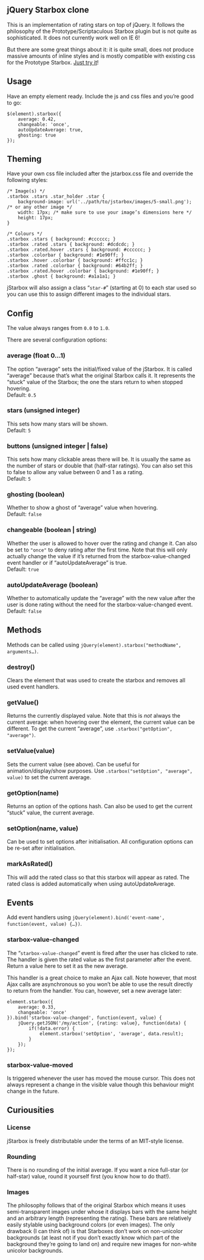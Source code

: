 jQuery Starbox clone
--------------
This is an implementation of rating stars on top of jQuery. It follows the philosophy of the Prototype/Scriptaculous Starbox plugin but is not quite as sophisticated. It does not currently work well on IE 6!

But there are some great things about it: it is quite small, does not produce massive amounts of inline styles and is mostly compatible with existing css for the Prototype Starbox. [Just try it](http://sabberworm.github.com/jStarbox/)!

## Usage
Have an empty element ready. Include the js and css files and you’re good to go:

	$(element).starbox({
		average: 0.42,
		changeable: 'once',
		autoUpdateAverage: true,
		ghosting: true
	});


## Theming

Have your own css file included after the jstarbox.css file and override the following styles:

	/* Image(s) */
	.starbox .stars .star_holder .star {
		background-image: url('../path/to/jstarbox/images/5-small.png'); /* or any other image */
		width: 17px; /* make sure to use your image’s dimensions here */
		height: 17px;
	}
	
	/* Colours */
	.starbox .stars { background: #cccccc; }
	.starbox .rated .stars { background: #dcdcdc; }
	.starbox .rated.hover .stars { background: #cccccc; }
	.starbox .colorbar { background: #1e90ff; }
	.starbox .hover .colorbar { background: #ffcc1c; }
	.starbox .rated .colorbar { background: #64b2ff; }
	.starbox .rated.hover .colorbar { background: #1e90ff; }
	.starbox .ghost { background: #a1a1a1; }

jStarbox will also assign a class “`star-#`” (starting at 0) to each star used so you can use this to assign different images to the individual stars.

## Config

The value always ranges from `0.0` to `1.0`.

There are several configuration options:

### average (float 0…1)
The option “average” sets the initial/fixed value of the jStarbox. It is called “average” because that’s what the original Starbox calls it. It represents the “stuck” value of the Starbox; the one the stars return to when stopped hovering.  
Default: `0.5`

### stars (unsigned integer)
This sets how many stars will be shown.  
Default: `5`

### buttons (unsigned integer | false)
This sets how many clickable areas there will be. It is usually the same as the number of stars or double that (half-star ratings). You can also set this to false to allow any value between 0 and 1 as a rating.  
Default: `5`

### ghosting (boolean)
Whether to show a ghost of “average” value when hovering.  
Default: `false`

### changeable (boolean | string)
Whether the user is allowed to hover over the rating and change it. Can also be set to `"once"` to deny rating after the first time. Note that this will only actually change the value if it’s returned from the starbox-value-changed event handler or if “autoUpdateAverage” is true.  
Default: `true`

### autoUpdateAverage (boolean)
Whether to automatically update the “average” with the new value after the user is done rating without the need for the starbox-value-changed event.  
Default: `false`

## Methods
Methods can be called using `jQuery(element).starbox("methodName", arguments…)`.

### destroy()
Clears the element that was used to create the starbox and removes all used event handlers.

### getValue()
Returns the currently displayed value. Note that this is *not* always the current average: when hovering over the element, the current value can be different. To get the current “average”, use `.starbox("getOption", "average")`.

### setValue(value)
Sets the current value (see above). Can be useful for animation/display/show purposes. Use `.starbox("setOption", "average", value)` to set the current average.

### getOption(name)
Returns an option of the options hash. Can also be used to get the current “stuck” value, the current average.

### setOption(name, value)
Can be used to set options after initialisation. All configuration options can be re-set after initialisation.

### markAsRated()
This will add the rated class so that this starbox will appear as rated. The rated class is added automatically when using autoUpdateAverage.

## Events
Add event handlers using `jQuery(element).bind('event-name', function(event, value) {…})`.

### starbox-value-changed
The “`starbox-value-changed`” event is fired after the user has clicked to rate. The handler is given the rated value as the first parameter after the event. Return a value here to set it as the new average.

This handler is a great choice to make an Ajax call. Note however, that most Ajax calls are asynchronous so you won’t be able to use the result directly to return from the handler. You can, however, set a new average later:

	element.starbox({
		average: 0.33,
		changeable: 'once'
	}).bind('starbox-value-changed', function(event, value) {
		jQuery.getJSON('/my/action', {rating: value}, function(data) {
			if(!data.error) {
				element.starbox('setOption', 'average', data.result);
			}
		});
	});

### starbox-value-moved
Is triggered whenever the user has moved the mouse cursor. This does not always represent a change in the visible value though this behaviour might change in the future.

## Curiousities

### License
jStarbox is freely distributable under the terms of an MIT-style license.

### Rounding
There is no rounding of the initial average. If you want a nice full-star (or half-star) value, round it yourself first (you know how to do that!).

### Images
The philosophy follows that of the original Starbox which means it uses semi-transparent images under whose it displays bars with the same height and an arbitrary length (representing the rating). These bars are relatively easily stylable using background colors (or even images). The only drawback (I can think of) is that Starboxes don’t work on non-unicolor backgrounds (at least not if you don’t exactly know which part of the background they’re going to land on) and require new images for non-white unicolor backgrounds.
